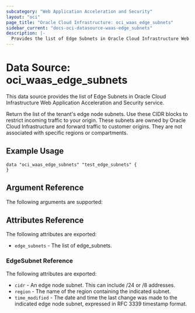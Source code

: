 ```yaml
---
subcategory: "Web Application Acceleration and Security"
layout: "oci"
page_title: "Oracle Cloud Infrastructure: oci_waas_edge_subnets"
sidebar_current: "docs-oci-datasource-waas-edge_subnets"
description: |-
  Provides the list of Edge Subnets in Oracle Cloud Infrastructure Web Application Acceleration and Security service
---
```


# Data Source: oci_waas_edge_subnets
This data source provides the list of Edge Subnets in Oracle Cloud Infrastructure Web Application Acceleration and Security service.

Return the list of the tenant's edge node subnets. Use these CIDR blocks to restrict incoming traffic to your origin. These subnets are owned by Oracle Cloud Infrastructure and forward traffic to customer origins. They are not associated with specific regions or compartments.

## Example Usage

```hcl
data "oci_waas_edge_subnets" "test_edge_subnets" {
}
```

## Argument Reference

The following arguments are supported:



## Attributes Reference

The following attributes are exported:

* `edge_subnets` - The list of edge_subnets.

### EdgeSubnet Reference

The following attributes are exported:

* `cidr` - An edge node subnet. This can include /24 or /8 addresses.
* `region` - The name of the region containing the indicated subnet.
* `time_modified` - The date and time the last change was made to the indicated edge node subnet, expressed in RFC 3339 timestamp format.


